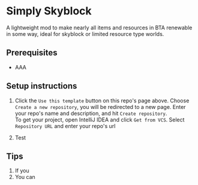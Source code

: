 # Simply Skyblock

A lightweight mod to make nearly all items and resources in BTA renewable in some way, ideal for skyblock or limited resource type worlds. 

## Prerequisites
- AAA

## Setup instructions
   

1. Click the `Use this template` button on this repo's page above. Choose `Create a new repository`, you will be redirected to a new page. Enter your repo's name and description, and hit `Create repository`.  
   To get your project, open IntelliJ IDEA and click `Get from VCS`. Select `Repository URL` and enter your repo's url

2. Test


## Tips

1. If you
2. You can

